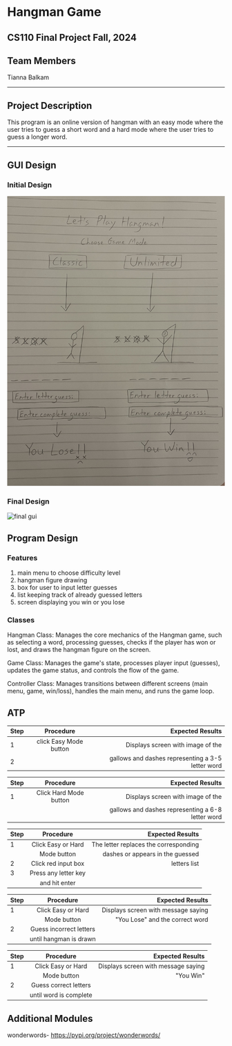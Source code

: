 # Hangman Game

## CS110 Final Project  Fall, 2024 

## Team Members

Tianna Balkam

***

## Project Description

This program is an online version of hangman with an easy mode where the user tries to guess a short word and a hard mode where the user tries to guess a longer word.

***    

## GUI Design

### Initial Design

![initial gui](assets/gui.jpg) 

### Final Design

![final gui](assets/finalgui.jpg)

## Program Design

### Features

1. main menu to choose difficulty level
2. hangman figure drawing
3. box for user to input letter guesses
4. list keeping track of already guessed letters
5. screen displaying you win or you lose  

### Classes

Hangman Class: 
Manages the core mechanics of the Hangman game, such as selecting a word, processing guesses, checks if the player has won or lost, and draws the hangman figure on the screen.

Game Class:
Manages the game's state, processes player input (guesses), updates the game status, and controls the flow of the game.

Controller Class:
Manages transitions between different screens (main menu, game, win/loss), handles the main menu, and runs the game loop.

## ATP

| Step                 |Procedure             |Expected Results                   |
|----------------------|:--------------------:|----------------------------------:|
|  1                   |click Easy Mode button|Displays screen with image of the  |
|  2                   |                      |gallows and dashes representing a 3-5 letter word|

| Step                 |Procedure             |Expected Results                   |
|----------------------|:--------------------:|----------------------------------:|
|  1                   |Click Hard Mode button|Displays screen with image of the  |
|                      |                      |gallows and dashes representing a 6-8 letter word|

| Step                 |Procedure             |Expected Results                   |
|----------------------|:--------------------:|----------------------------------:|
|  1                   |Click Easy or Hard    |The letter replaces the corresponding|
|                      |Mode button           |dashes or appears in the guessed   |
|  2                   |Click red input box   |letters list                       |
|  3                   |Press any letter key  |                                   |
|                      |and hit enter         |                                   |

| Step                 |Procedure             |Expected Results                   |
|----------------------|:--------------------:|----------------------------------:|
|  1                   |Click Easy or Hard    |Displays screen with message saying|
|                      |Mode button           |"You Lose" and the correct word    |
|  2                   |Guess incorrect letters|                                  |
|                      |until hangman is drawn|                                   |

| Step                 |Procedure             |Expected Results                   |
|----------------------|:--------------------:|----------------------------------:|
|  1                   |Click Easy or Hard    |Displays screen with message saying|
|                      |Mode button           |"You Win"                          |
|  2                   |Guess correct letters |                                   |
|                      |until word is complete|                                   |

## Additional Modules
wonderwords- https://pypi.org/project/wonderwords/